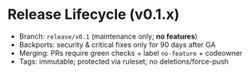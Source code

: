 # Release Lifecycle (v0.1.x)
- Branch: `release/v0.1` (maintenance only; **no features**)
- Backports: security & critical fixes only for 90 days after GA
- Merging: PRs require green checks + label `no-feature` + codeowner
- Tags: immutable; protected via ruleset; no deletions/force-push